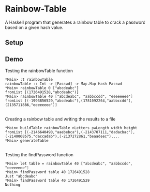 # Rainbow-Table
A Haskell program that generates a rainbow table to crack a password based on a given hash value.

## Setup

## Demo

Testing the rainbowTable function
```
*Main> :t rainbowTable 
rainbowTable :: Int -> [Passwd] -> Map.Map Hash Passwd 
*Main> rainbowTable 0 ["abcdeabc"] 
fromList [(1726491528,"abcdeabc")] 
*Main> rainbowTable 40 ["abcdeabc", "aabbccdd", "eeeeeeee"] 
fromList [(-1993856529,"abcdeabc"),(1781092264,"aabbccdd"),(2135711886,"eeeeeeee")] 
```
\
Creating a rainbow table and writing the results to a file 
```
*Main> buildTable rainbowTable nLetters pwLength width height 
fromList [(-2146640490,"aaebebca"),(-2143707111,"dadacbac"),(-2140068575,"daccadab"),(-2137272861,"beaadeec"),...
*Main> generateTable
```
\
Testing the findPassword function
```
*Main> let table = rainbowTable 40 ["abcdeabc", "aabbccdd", "eeeeeeee"]
*Main> findPassword table 40 1726491528
Just "abcdeabc"
*Main> findPassword table 40 1726491529
Nothing
```
